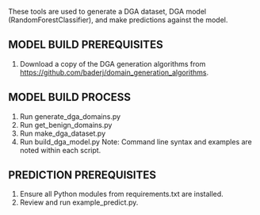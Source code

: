 These tools are used to generate a DGA dataset, DGA model (RandomForestClassifier), and make predictions against the model.

## MODEL BUILD PREREQUISITES
1. Download a copy of the DGA generation algorithms from https://github.com/baderj/domain_generation_algorithms.

## MODEL BUILD PROCESS
1. Run generate_dga_domains.py
2. Run get_benign_domains.py
3. Run make_dga_dataset.py
4. Run build_dga_model.py
Note: Command line syntax and examples are noted within each script.

## PREDICTION PREREQUISITES
1. Ensure all Python modules from requirements.txt are installed.
2. Review and run example_predict.py. 
